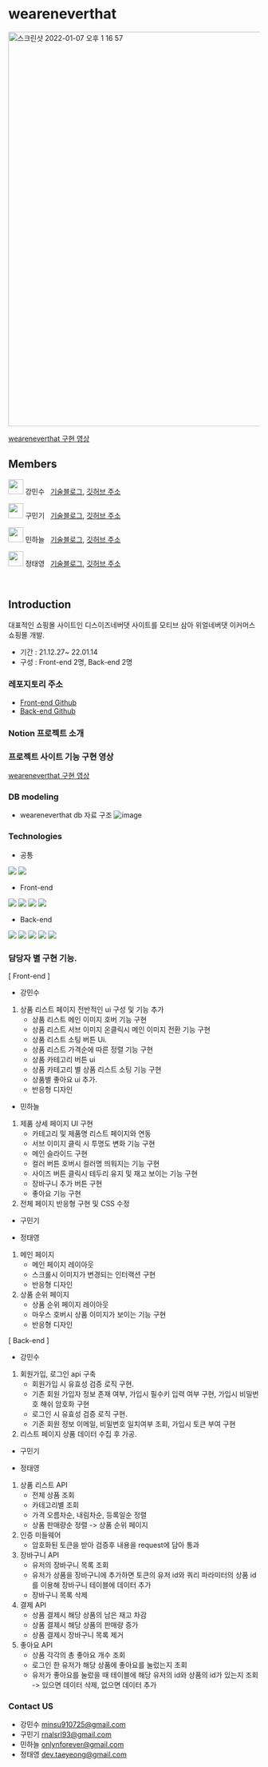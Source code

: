 # weareneverthat

<img width="789" alt="스크린샷 2022-01-07 오후 1 16 57" src="https://user-images.githubusercontent.com/90169703/148521986-5e50c8a5-a59d-444f-adce-863c7257613b.png">

[weareneverthat 구현 영상 ]()

## Members

<img src="https://user-images.githubusercontent.com/90169703/148523187-60bd1fac-668c-46fb-8c52-f067c6db0338.png" width="30px" height="30px"/> 강민수 &nbsp; [기술블로그](https://velog.io/@minsu8834), [깃허브 주소](https://github.com/minchodang)

<img src="https://user-images.githubusercontent.com/90169703/148521624-e9bf350b-7e2c-43a0-be07-f624426b68fd.png" width="30px" height="30px"/> 구민기 &nbsp; [기술블로그](https://velog.io/@goomg93), [깃허브 주소](https://github.com/goomg93)

<img src="https://user-images.githubusercontent.com/90169703/148523297-0ffe083d-0e89-434c-afce-a3a3d7a33782.png" width="30px" height="30px"/> 민하늘 &nbsp; [기술블로그](https://velog.io/@threeplef), [깃허브 주소](https://github.com/threeplef)

<img src="https://user-images.githubusercontent.com/90169703/148523411-dc9e0188-5263-4959-854f-d330e5c36db1.png" width="30px" height="30px"/> 정태영 &nbsp; [기술블로그](https://dev-taeyeong.github.io), [깃허브 주소](https://github.com/dev-taeyeong)

<br>

## Introduction

대표적인 쇼핑몰 사이트인 디스이즈네버댓 사이트를 모티브 삼아 위얼네버댓 이커머스 쇼핑몰 개발.

- 기간 : 21.12.27~ 22.01.14
- 구성 : Front-end 2명, Back-end 2명

### 레포지토리 주소

- [Front-end Github](https://github.com/wecode-bootcamp-korea/fullstack3-1st-weareneverthat-frontend)
- [Back-end Github](https://github.com/wecode-bootcamp-korea/fullstack3-1st-weareneverthat-backend)


### Notion 프로젝트 소개

### 프로젝트 사이트 기능 구현 영상

[weareneverthat 구현 영상]()

### DB modeling

- weareneverthat db 자료 구조
  ![image](https://user-images.githubusercontent.com/87692499/148669964-0b122018-4261-4944-9015-8f63ac483735.png)

### Technologies

- 공통

<img src="https://img.shields.io/badge/github-181717?style=for-the-badge&logo=github&logoColor=#181717"> <img src="https://img.shields.io/badge/visualstudiocode-007ACC?style=for-the-badge&logo=visualstudiocode&logoColor=white">

- Front-end

<img src="https://img.shields.io/badge/html5-E34F26?style=for-the-badge&logo=html5&logoColor=white"> <img src="https://img.shields.io/badge/sass-CC6699?style=for-the-badge&logo=sass&logoColor=white"> <img src="https://img.shields.io/badge/javascript-F7DF1E?style=for-the-badge&logo=javascript&logoColor=black"> <img src="https://img.shields.io/badge/react-61DAFB?style=for-the-badge&logo=react&logoColor=black">

- Back-end

<img src="https://img.shields.io/badge/prisma-2D3748?style=for-the-badge&logo=prisma&logoColor=white"> <img src="https://img.shields.io/badge/mysql-4479A1?style=for-the-badge&logo=mysql&logoColor=white"> <img src="https://img.shields.io/badge/node.js-339933?style=for-the-badge&logo=node.js&logoColor=white"> <img src="https://img.shields.io/badge/postman-FF6C37?style=for-the-badge&logo=postman&logoColor=white"> <img src="https://img.shields.io/badge/express-000000?style=for-the-badge&logo=express&logoColor=white">


### 담당자 별 구현 기능.

[ Front-end ]

- 강민수

1. 상품 리스트 페이지 전반적인 ui 구성 및 기능 추가
   - 상품 리스트 메인 이미지 호버 기능 구현
   - 상품 리스트 서브 이미지 온클릭시 메인 이미지 전환 기능 구현
   - 상품 리스트 소팅 버튼 Ui. 
   - 상품 리스트 가격순에 따른 정렬 기능 구현
   - 상품 카테고리 버튼 ui
   - 상품 카테고리 별 상품 리스트 소팅 기능 구현
   - 상품별 좋아요 ui 추가.
   - 반응형 디자인
   
- 민하늘

1. 제품 상세 페이지 UI 구현
   - 카테고리 및 제품명 리스트 페이지와 연동
   - 서브 이미지 클릭 시 투명도 변화 기능 구현
   - 메인 슬라이드 구현
   - 컬러 버튼 호버시 컬러명 띄워지는 기능 구현
   - 사이즈 버튼 클릭시 테두리 유지 및 재고 보이는 기능 구현
   - 장바구니 추가 버튼 구현
   - 좋아요 기능 구현
2. 전체 페이지 반응형 구현 및 CSS 수정

- 구민기

- 정태영

1. 메인 페이지
   - 메인 페이지 레이아웃
   - 스크롤시 이미지가 변경되는 인터랙션 구현
   - 반응형 디자인
2. 상품 순위 페이지
   - 상품 순위 페이지 레이아웃
   - 마우스 호버시 상품 이미지가 보이는 기능 구현
   - 반응형 디자인


[ Back-end ]

- 강민수

1. 회원가입, 로그인 api 구축
   - 회원가입 시 유효성 검증 로직 구현. 
   - 기존 회원 가입자 정보 존재 여부, 가입시 필수키 입력 여부 구현, 가입시 비밀번호 해쉬 암호화 구현
   - 로그인 시 유효성 검증 로직 구현. 
   - 기존 회원 정보 이메일, 비밀번호 일치여부 조회, 가입시 토큰 부여 구현
2. 리스트 페이지 상품 데이터 수집 후 가공.


- 구민기

- 정태영

1. 상품 리스트 API
   - 전체 상품 조회
   - 카테고리별 조회
   - 가격 오름차순, 내림차순, 등록일순 정렬
   - 상품 판매량순 정렬 -> 상품 순위 페이지
2. 인증 미들웨어
   - 암호화된 토큰을 받아 검증후 내용을 request에 담아 통과
3. 장바구니 API
   - 유저의 장바구니 목록 조회
   - 유저가 상품을 장바구니에 추가하면 토큰의 유저 id와 쿼리 파라미터의 상품 id를 이용해 장바구니 테이블에 데이터 추가
   - 장바구니 목록 삭제
4. 결제 API
   - 상품 결제시 해당 상품의 남은 재고 차감
   - 상품 결제시 해당 상품의 판매량 증가
   - 상품 결제시 장바구니 목록 제거
5. 좋아요 API
   - 상품 각각의 총 좋아요 개수 조회
   - 로그인 한 유저가 해당 상품에 좋아요를 눌렀는지 조회
   - 유저가 좋아요를 눌렀을 때 테이블에 해당 유저의 id와 상품의 id가 있는지 조회 -> 있으면 데이터 삭제, 없으면 데이터 추가


### Contact US
- 강민수 minsu910725@gmail.com
- 구민기 rnalsrl93@gmail.com
- 민하늘 onlynforever@gmail.com
- 정태영 dev.taeyeong@gmail.com
